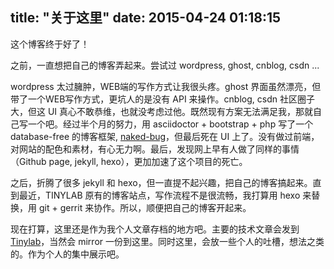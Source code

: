 title: "关于这里"
date: 2015-04-24 01:18:15
---

这个博客终于好了！

之前，一直想把自己的博客弄起来。尝试过 wordpress, ghost, cnblog, csdn ... 

wordpress 太过臃肿，WEB端的写作方式让我很头疼。ghost 界面虽然漂亮，但带了一个WEB写作方式，更坑人的是没有 API 来操作。cnblog, csdn 社区圈子大，但这 UI 真心不敢恭维，也就没考虑过他。既然现有方案无法满足我，那就自己写一个吧。经过半个月的努力，用 asciidoctor + bootstrap + php 写了一个 database-free 的博客框架, [naked-bug](https://github.com/wengpingbo/naked-bug)，但最后死在 UI 上了。没有做过前端，对网站的配色和素材，有心无力啊。最后，发现网上早有人做了同样的事情 （Github page, jekyll, hexo），更加加速了这个项目的死亡。

之后，折腾了很多 jekyll 和 hexo，但一直提不起兴趣，把自己的博客搞起来。直到最近，TINYLAB 原有的博客站点，写作流程不是很流畅，我打算用 hexo 来替换，用 git + gerrit 来协作。所以，顺便把自己的博客开起来。

现在打算，这里还是作为我个人文章存档的地方吧。主要的技术文章会发到 [Tinylab](http://tinylab.org)，当然会 mirror 一份到这里。同时这里，会放一些个人的吐槽，想法之类的。作为个人的集中展示吧。